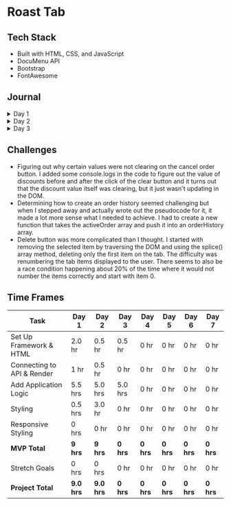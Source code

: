 # Roast Tab

## Tech Stack
-   Built with HTML, CSS, and JavaScript
-   DocuMenu API
-   Bootstrap
-   FontAwesome

## Journal

<details>
  <summary>Day 1</summary>

#### Set Up

-   Build initial files and connect HTML, CSS, and JS.
-   Add CSS libraries: Bootstrap and Font Awesome.

#### HTML & CSS

-   Add a navbar and a sample button with an event listener that logs text in the console when clicked.
-   Build initial HTML layout with 3 main sections: tab-area, menu-area, and total-area.
-   Create a table for menu items to be added to every time a menu item is selected.
-   Very minor styling, enough to help identify div sizes.

#### JavaScript

-   Expand on button event handler to append a new table row to the tab area with the name of the food item.
-   Loop through array of selected food items, grab the price, and reduce it to a total bill price.
-   Add a Cancel Order button and Send Order button.
-   Add a modal when Pay button is clicked to bring up the payment screen.
-   Add logic to calculate meals tax and to accept a user input value for discounts.

#### Other

-   Examine Postman output and create a sample data set so that I'm not making too many expensive API calls during initial build.
-   Create initial ReadMe file to keep track of progress each day.

      ![Initial Layout](https://i.imgur.com/eixEAK2.png)
      ![Initial Logic](https://media.giphy.com/media/xDddjFdHnXiMHm2eMD/giphy.gif)

    </details>

<details>
     <summary>Day 2</summary>

#### JavaScript
-   Debug calculation of discounts, taxes, and subtotal.
-   Work on logic for order history.
-   Added calculation of total bill based on refactored discounts, taxes, and subtotal.
-   Work on delete button functionality and renumbering of the tab items.
-   Refactor adding items so that the buttons get generated based on the API response dynamically and scales based on number of returned items.
-   Dynamically add event handlers to each of the aforementioned menu option buttons.

#### HTML & CSS
-   Style all sections.
-   Add tabs to menu section and style buttons.
-   Position buttons and minor responsive styling.

#### Other
-   Update sample data with more menu items.

![Day 2 Progress](https://i.imgur.com/ZD5Wol5.png)
![Day 2 Progress](https://media.giphy.com/media/vMLObyTvGXVsarJBYM/giphy.gif)


</details>

<details>
     <summary>Day 3</summary>

#### JavaScript
-   Add logic to create a new order history card on the click of Send. 830.
-   Add logic to pull back order ticket information back to the tab area. 10:30.
-   Disable editing of an existing order for MVP. 12
-   Payment functionality. 12:30 to 1:30
-   Reverse order of order history to show most recent orders first. 2:30 to 3.

#### HTML & CSS
-   Add a new order type indicator to differentiate between new orders and old orders.
-   Add a New Order button.
-   Minor responsive styling.

#### Other
-   TBD

![Day 3 Progress](https://i.imgur.com/ZD5Wol5.png)
![Day 3 Progress](https://media.giphy.com/media/vMLObyTvGXVsarJBYM/giphy.gif)


</details>

## Challenges

-   Figuring out why certain values were not clearing on the cancel order button. I added some console.logs in the code to figure out the value of discounts before and after the click of the clear button and it turns out that the discount value itself was clearing, but it just wasn't updating in the DOM.
-   Determining how to create an order history seemed challenging but when I stepped away and actually wrote out the pseudocode for it, it made a lot more sense what I needed to achieve. I had to create a new function that takes the activeOrder array and push it into an orderHistory array.
-   Delete button was more complicated than I thought. I started with removing the selected item by traversing the DOM and using the splice() array method, deleting only the first item on the tab. The difficulty was renumbering the tab items displayed to the user. There seems to also be a race condition happening about 20% of the time where it would not number the items correctly and start with item 0.

## Time Frames

| Task                       | Day 1       | Day 2       | Day 3     | Day 4     | Day 5     | Day 6     | Day 7     |
| -------------------------- | ----------- | ----------- | --------- | --------- | --------- | --------- | --------- |
| Set Up Framework & HTML    | 2.0 hr      | 0.5 hr      | 0.5 hr    | 0 hr      | 0 hr      | 0 hr      | 0 hr      |
| Connecting to API & Render | 1 hr        | 0.5 hr      | 0 hr      | 0 hr      | 0 hr      | 0 hr      | 0 hr      |
| Add Application Logic      | 5.5 hrs     | 5.0 hrs     | 5.0 hrs   | 0 hr      | 0 hr      | 0 hr      | 0 hr      |
| Styling                    | 0.5 hrs     | 3.0 hr      | 0 hr      | 0 hr      | 0 hr      | 0 hr      | 0 hr      |
| Responsive Styling         | 0 hrs       | 0 hr        | 0 hr      | 0 hr      | 0 hr      | 0 hr      | 0 hr      |
| **MVP Total**              | **9 hrs**   | **9 hrs**   | **0 hrs** | **0 hrs** | **0 hrs** | **0 hrs** | **0 hrs** |
| Stretch Goals              | 0 hrs       | 0 hrs       | 0 hr      | 0 hr      | 0 hr      | 0 hr      | 0 hr      |
| **Project Total**          | **9.0 hrs** | **9.0 hrs** | **0 hrs** | **0 hrs** | **0 hrs** | **0 hrs** | **0 hrs** |
